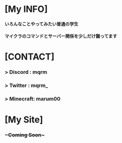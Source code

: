 # [My INFO]
#### いろんなことやってみたい普通の学生  
#### マイクラのコマンドとサーバー関係を少しだけ齧ってます  

# [CONTACT]
### > Discord : mqrm   
### > Twitter : mqrm_  
### > Minecraft: marum00  

# [My Site]
### ~~~Coming Soon~~~
